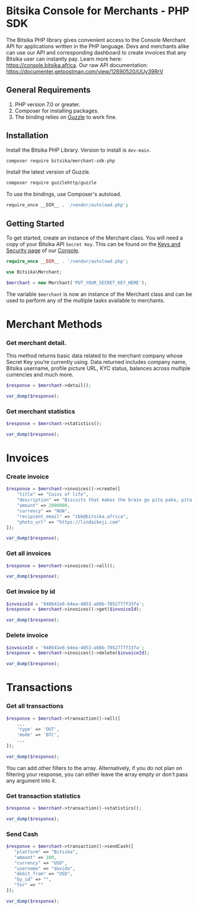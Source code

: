# Bitsika Console for Merchants - PHP SDK

The Bitsika PHP library gives convenient access to the Console Merchant API for applications written in the PHP language. Devs and merchants alike can use our API and corresponding dashboard to create invoices that any Bitsika user can instantly pay. Learn more here: https://console.bitsika.africa. Our raw API documentation: https://documenter.getpostman.com/view/12690520/UUy39RrV



## General Requirements
1. PHP version 7.0 or greater.
2. Composer for installing packages.
3. The binding relies on [Guzzle](https://guzzle3.readthedocs.io/index.html) to work fine.

## Installation
Install the Bitsika PHP Library. Version to install is `dev-main`.

```bash
composer require bitsika/merchant-sdk-php
```

Install the latest version of Guzzle.
```bash
composer require guzzlehttp/guzzle
```

To use the bindings, use Composer's autoload.
```bash
require_once __DIR__ . '/vendor/autoload.php';
```



## Getting Started
To get started, create an instance of the Merchant class. You will need a copy of your Bitsika API `Secret Key`. This can be found on the [Keys and Security page](https://merchant.bitsika.africa/dashboard/merchant/keys-and-security) of our [Console](https://merchant.bitsika.africa/).



```php
require_once __DIR__ . '/vendor/autoload.php';

use Bitsika\Merchant;

$merchant = new Merchant('PUT_YOUR_SECRET_KEY_HERE');
```

The variable `$merchant` is now an instance of the Merchant class and can be used to perform any of the multiple tasks available to merchants.

# Merchant Methods
### Get merchant detail.

This method returns basic data related to the merchant company whose Secret Key you’re currently using. Data returned includes company name, Bitsika username, profile picture URL, KYC status, balances across multiple currencies and much more.

```php
$response = $merchant->detail();

var_dump($response);
```

### Get merchant statistics
```php
$response = $merchant->statistics();

var_dump($response);
```

# Invoices

### Create invoice
```php
$response = $merchant->invoices()->create([
    "title" => "Coins of life",
    "description" => "Biscuits that makes the brain go pita paka, pita paka",
    "amount" => 2000000,
    "currency" => "NGN",
    "recipient_email" => "ibk@bitsika.africa",
    "photo_url" => "https://lindaikeji.com"
]);

var_dump($response);
```

### Get all invoices
```php
$response = $merchant->invoices()->all();

var_dump($response);
```

### Get invoice by id
```php
$invoiceId = '948641e6-b4ea-4053-a60b-7052777f33fa';
$response = $merchant->invoices()->get($invoiceId);

var_dump($response);
```

### Delete invoice
```php
$invoiceId = '948641e6-b4ea-4053-a60b-7052777f33fa';
$response = $merchant->invoices()->delete($invoiceId);

var_dump($response);
```

# Transactions
###  Get all transactions
```php
$response = $merchant->transaction()->all([
    ...
    'type' => 'OUT',
    'mode' => 'BTC',
    ...
]);

var_dump($response);
```
You can add other filters to the array. Alternatively, if you do not plan on filtering your response, you can either leave the array empty or don't pass any argument into it.

###  Get transaction statistics
```php
$response = $merchant->transaction()->statistics();

var_dump($response);
```



### Send Cash
```php
$response = $merchant->transaction()->sendCash([
   "platform" => "Bitsika",
   "amount" => 100,
   "currency" => "USD",
   "username" => "davido",
   "debit_from" => "USD",
   "by_id" => "",
   "for" => ""
]);

var_dump($response);
```
